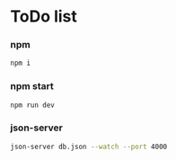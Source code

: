 # ToDo list
### npm

```sh
npm i
```
### npm start

```sh
npm run dev
```
### json-server

```sh
json-server db.json --watch --port 4000
```

